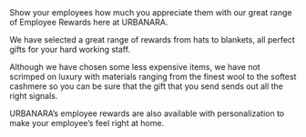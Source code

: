  

Show your employees how much you appreciate them with our great range of Employee Rewards here at URBANARA.

We have selected a great range of rewards from hats to blankets, all perfect gifts for your hard working staff.

Although we have chosen some less expensive items, we have not scrimped on luxury with materials ranging from the finest wool to the softest cashmere so you can be sure that the gift that you send sends out all the right signals.

URBANARA’s employee rewards are also available with personalization to make your employee’s feel right at home. 
